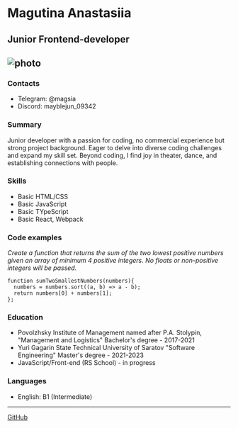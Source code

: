 # Magutina Anastasiia

## Junior Frontend-developer

![photo](https://media.discordapp.net/attachments/1173507944961298464/1173509466390548491/photo1699856634.jpeg?ex=656436db&is=6551c1db&hm=ff543870e85350ce99cde0e1cf9d257bcbe64ca7f06c77488fb1989a658e3ca0&=&width=460&height=613)
---

### Contacts

- Telegram: @magsia
- Discord: mayblejun_09342

### Summary

Junior developer with a passion for coding, no commercial experience but strong project background. Eager to delve into diverse coding challenges and expand my skill set. Beyond coding, I find joy in theater, dance, and establishing connections with people.

### Skills

- Basic HTML/CSS
- Basic JavaScript
- Basic TYpeScript
- Basic React, Webpack

### Code examples

*Create a function that returns the sum of the two lowest positive numbers given an array of minimum 4 positive integers. No floats or non-positive integers will be passed.*

```
function sumTwoSmallestNumbers(numbers){  
  numbers = numbers.sort((a, b) => a - b);
  return numbers[0] + numbers[1];
};
```

### Education

- Povolzhsky Institute of Management named after P.A. Stolypin, 
  "Management and Logistics" Bachelor's degree - 2017-2021
- Yuri Gagarin State Technical University of Saratov 
  "Software Engineering" Master's degree - 2021-2023
- JavaScript/Front-end (RS School) - in progress

### Languages

- English: B1 (Intermediate)

---
[GitHub](https://github.com/MaybleJun/rsschool-cv.git)
